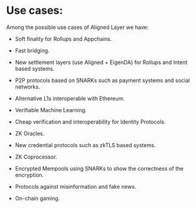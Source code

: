 # Use cases:

Among the possible use cases of Aligned Layer we have:

- Soft finality for Rollups and Appchains.
  
- Fast bridging.
  
- New settlement layers (use Aligned + EigenDA) for Rollups and Intent based systems.
  
- P2P protocols based on SNARKs such as payment systems and social networks.
  
- Alternative L1s interoperable with Ethereum.
  
- Verifiable Machine Learning.
  
- Cheap verification and interoperability for Identity Protocols.
  
- ZK Oracles.
  
- New credential protocols such as zkTLS based systems.
  
- ZK Coprocessor.
  
- Encrypted Mempools using SNARKs to show the correctness of the encryption.
  
- Protocols against misinformation and fake news.
  
- On-chain gaming.
